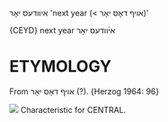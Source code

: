 איוודעס יאָר
'next year (< אויף דאָס יאָר)'

{CEYD}
next year אי֜וודעס יאָר

ETYMOLOGY
===========
From אויף דאָס יאָר (?). 
{Herzog 1964: 96}

![](https://ia802902.us.archive.org/9/items/Yiddish-Dialect-Maps/Herzog3-38-InnovationsFromTheSouth-71.jpg)
Characteristic for CENTRAL.